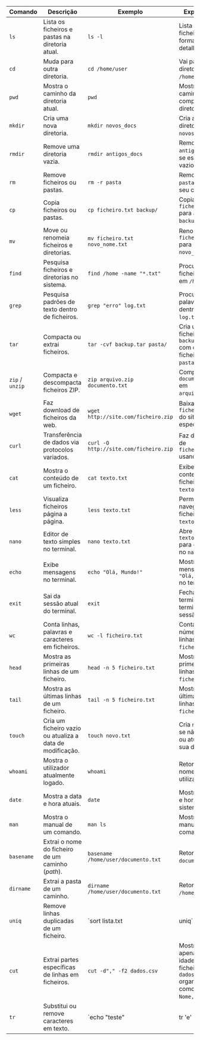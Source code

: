 | Comando  | Descrição | Exemplo | Explicação |
|----------|----------|---------|------------|
| `ls` | Lista os ficheiros e pastas na diretoria atual. | `ls -l` | Lista os ficheiros em formato detalhado. |
| `cd` | Muda para outra diretoria. | `cd /home/user` | Vai para a diretoria `/home/user`. |
| `pwd` | Mostra o caminho da diretoria atual. | `pwd` | Mostra o caminho completo da diretoria atual. |
| `mkdir` | Cria uma nova diretoria. | `mkdir novos_docs` | Cria a diretoria `novos_docs`. |
| `rmdir` | Remove uma diretoria vazia. | `rmdir antigos_docs` | Remove `antigos_docs`, se estiver vazio. |
| `rm` | Remove ficheiros ou pastas. | `rm -r pasta` | Remove a `pasta` e todo o seu conteúdo. |
| `cp` | Copia ficheiros ou pastas. | `cp ficheiro.txt backup/` | Copia `ficheiro.txt` para a pasta `backup/`. |
| `mv` | Move ou renomeia ficheiros e diretorias. | `mv ficheiro.txt novo_nome.txt` | Renomeia `ficheiro.txt` para `novo_nome.txt`. |
| `find` | Pesquisa ficheiros e diretorias no sistema. | `find /home -name "*.txt"` | Procura ficheiros `.txt` em `/home`. |
| `grep` | Pesquisa padrões de texto dentro de ficheiros. | `grep "erro" log.txt` | Procura a palavra "erro" dentro de `log.txt`. |
| `tar` | Compacta ou extrai ficheiros. | `tar -cvf backup.tar pasta/` | Cria um ficheiro `backup.tar` com os ficheiros da `pasta/`. |
| `zip` / `unzip` | Compacta e descompacta ficheiros ZIP. | `zip arquivo.zip documento.txt` | Compacta `documento.txt` em `arquivo.zip`. |
| `wget` | Faz download de ficheiros da web. | `wget http://site.com/ficheiro.zip` | Baixa `ficheiro.zip` do site especificado. |
| `curl` | Transferência de dados via protocolos variados. | `curl -O http://site.com/ficheiro.zip` | Faz download de `ficheiro.zip` usando `curl`. |
| `cat` | Mostra o conteúdo de um ficheiro. | `cat texto.txt` | Exibe o conteúdo do ficheiro `texto.txt`. |
| `less` | Visualiza ficheiros página a página. | `less texto.txt` | Permite navegar pelo ficheiro `texto.txt`. |
| `nano` | Editor de texto simples no terminal. | `nano texto.txt` | Abre `texto.txt` para edição no `nano`. |
| `echo` | Exibe mensagens no terminal. | `echo "Olá, Mundo!"` | Mostra a mensagem `"Olá, Mundo!"` no terminal. |
| `exit` | Sai da sessão atual do terminal. | `exit` | Fecha o terminal ou termina a sessão SSH. |
| `wc`      | Conta linhas, palavras e caracteres em ficheiros. | `wc -l ficheiro.txt` | Conta o número de linhas em `ficheiro.txt`. |
| `head`    | Mostra as primeiras linhas de um ficheiro. | `head -n 5 ficheiro.txt` | Mostra as primeiras 5 linhas de `ficheiro.txt`. |
| `tail`    | Mostra as últimas linhas de um ficheiro. | `tail -n 5 ficheiro.txt` | Mostra as últimas 5 linhas de `ficheiro.txt`. |
| `touch`   | Cria um ficheiro vazio ou atualiza a data de modificação. | `touch novo.txt` | Cria `novo.txt` se não existir ou atualiza sua data. |
| `whoami`  | Mostra o utilizador atualmente logado. | `whoami` | Retorna o nome do utilizador. |
| `date`    | Mostra a data e hora atuais. | `date` | Mostra a data e hora do sistema. |
| `man`     | Mostra o manual de um comando. | `man ls` | Mostra o manual do comando `ls`. |
| `basename`| Extrai o nome do ficheiro de um caminho (*path*). | `basename /home/user/documento.txt` | Retorna `documento.txt`. |
| `dirname` | Extrai a pasta de um caminho. | `dirname /home/user/documento.txt` | Retorna `/home/user`. |
| `uniq`    | Remove linhas duplicadas de um ficheiro. | `sort lista.txt | uniq` | Remove duplicados da lista ordenada. |
| `cut`     | Extrai partes específicas de linhas em ficheiros. | `cut -d"," -f2 dados.csv` | Mostra apenas as idades de um ficheiro `dados.csv` organizado como `Nome,Idade`. |
| `tr`      | Substitui ou remove caracteres em texto. | `echo "teste" | tr 'e' 'a'` | Substitui `"e"` por `"a"` na palavra `"teste"` (*tasta*). |
